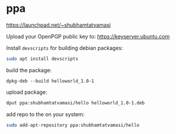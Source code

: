 # ppa

https://launchpad.net/~shubhamtatvamasi

Upload your OpenPGP public key to: https://keyserver.ubuntu.com

Install `devscripts` for building debian packages:
```bash
sudo apt install devscripts
```

build the package:
```
dpkg-deb --build helloworld_1.0-1
```

upload package:
```bash
dput ppa:shubhamtatvamasi/hello helloworld_1.0-1.deb
```

add repo to the on your system:
```bash
sudo add-apt-repository ppa:shubhamtatvamasi/hello
```
